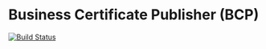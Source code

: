 # Business Certificate Publisher (BCP)

[![Build Status](https://travis-ci.org/difi/bcp.svg?branch=master)](https://travis-ci.org/difi/bcp)